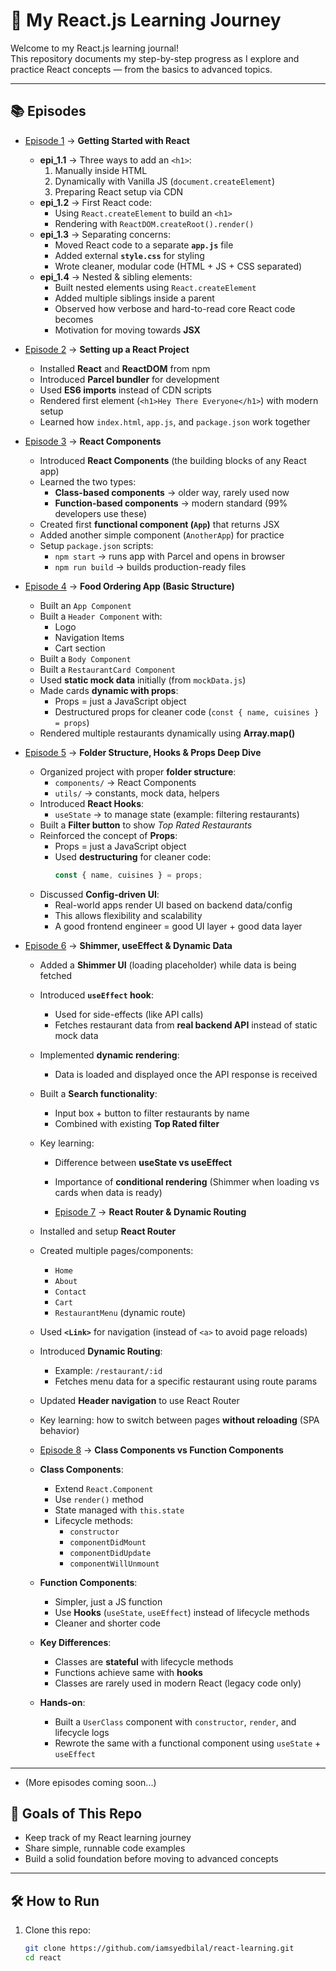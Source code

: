 # 🚀 My React.js Learning Journey

Welcome to my React.js learning journal!  
This repository documents my step-by-step progress as I explore and practice React concepts — from the basics to advanced topics.

---

## 📚 Episodes

- [Episode 1](./epi_1) → **Getting Started with React**

  - **epi_1.1** → Three ways to add an `<h1>`:
    1. Manually inside HTML
    2. Dynamically with Vanilla JS (`document.createElement`)
    3. Preparing React setup via CDN
  - **epi_1.2** → First React code:
    - Using `React.createElement` to build an `<h1>`
    - Rendering with `ReactDOM.createRoot().render()`
  - **epi_1.3** → Separating concerns:
    - Moved React code to a separate **`app.js`** file
    - Added external **`style.css`** for styling
    - Wrote cleaner, modular code (HTML + JS + CSS separated)
  - **epi_1.4** → Nested & sibling elements:
    - Built nested elements using `React.createElement`
    - Added multiple siblings inside a parent
    - Observed how verbose and hard-to-read core React code becomes
    - Motivation for moving towards **JSX**

- [Episode 2](./epi_2) → **Setting up a React Project**

  - Installed **React** and **ReactDOM** from npm
  - Introduced **Parcel bundler** for development
  - Used **ES6 imports** instead of CDN scripts
  - Rendered first element (`<h1>Hey There Everyone</h1>`) with modern setup
  - Learned how `index.html`, `app.js`, and `package.json` work together

- [Episode 3](./epi_3) → **React Components**

  - Introduced **React Components** (the building blocks of any React app)
  - Learned the two types:
    - **Class-based components** → older way, rarely used now
    - **Function-based components** → modern standard (99% developers use these)
  - Created first **functional component (`App`)** that returns JSX
  - Added another simple component (`AnotherApp`) for practice
  - Setup `package.json` scripts:
    - `npm start` → runs app with Parcel and opens in browser
    - `npm run build` → builds production-ready files

- [Episode 4](./epi_4) → **Food Ordering App (Basic Structure)**

  - Built an `App Component`
  - Built a `Header Component` with:
    - Logo
    - Navigation Items
    - Cart section
  - Built a `Body Component`
  - Built a `RestaurantCard Component`
  - Used **static mock data** initially (from `mockData.js`)
  - Made cards **dynamic with props**:
    - Props = just a JavaScript object
    - Destructured props for cleaner code (`const { name, cuisines } = props`)
  - Rendered multiple restaurants dynamically using **Array.map()**

- [Episode 5](./epi_4) → **Folder Structure, Hooks & Props Deep Dive**
  - Organized project with proper **folder structure**:
    - `components/` → React Components
    - `utils/` → constants, mock data, helpers
  - Introduced **React Hooks**:
    - `useState` → to manage state (example: filtering restaurants)
  - Built a **Filter button** to show _Top Rated Restaurants_
  - Reinforced the concept of **Props**:
    - Props = just a JavaScript object
    - Used **destructuring** for cleaner code:
      ```js
      const { name, cuisines } = props;
      ```
  - Discussed **Config-driven UI**:
    - Real-world apps render UI based on backend data/config
    - This allows flexibility and scalability
    - A good frontend engineer = good UI layer + good data layer
- [Episode 6](./epi_4) → **Shimmer, useEffect & Dynamic Data**

  - Added a **Shimmer UI** (loading placeholder) while data is being fetched
  - Introduced **`useEffect` hook**:
    - Used for side-effects (like API calls)
    - Fetches restaurant data from **real backend API** instead of static mock data
  - Implemented **dynamic rendering**:
    - Data is loaded and displayed once the API response is received
  - Built a **Search functionality**:
    - Input box + button to filter restaurants by name
    - Combined with existing **Top Rated filter**
  - Key learning:

    - Difference between **useState vs useEffect**
    - Importance of **conditional rendering** (Shimmer when loading vs cards when data is ready)

    - [Episode 7](./epi_4) → **React Router & Dynamic Routing**

  - Installed and setup **React Router**
  - Created multiple pages/components:
    - `Home`
    - `About`
    - `Contact`
    - `Cart`
    - `RestaurantMenu` (dynamic route)
  - Used **`<Link>`** for navigation (instead of `<a>` to avoid page reloads)
  - Introduced **Dynamic Routing**:
    - Example: `/restaurant/:id`
    - Fetches menu data for a specific restaurant using route params
  - Updated **Header navigation** to use React Router
  - Key learning: how to switch between pages **without reloading** (SPA behavior)

  - [Episode 8](./epi_4) → **Class Components vs Function Components**
  - **Class Components**:
    - Extend `React.Component`
    - Use `render()` method
    - State managed with `this.state`
    - Lifecycle methods:
      - `constructor`
      - `componentDidMount`
      - `componentDidUpdate`
      - `componentWillUnmount`
  - **Function Components**:
    - Simpler, just a JS function
    - Use **Hooks** (`useState`, `useEffect`) instead of lifecycle methods
    - Cleaner and shorter code
  - **Key Differences**:
    - Classes are **stateful** with lifecycle methods
    - Functions achieve same with **hooks**
    - Classes are rarely used in modern React (legacy code only)
  - **Hands-on**:
    - Built a `UserClass` component with `constructor`, `render`, and lifecycle logs
    - Rewrote the same with a functional component using `useState` + `useEffect`

---

- (More episodes coming soon...)

## 🎯 Goals of This Repo

- Keep track of my React learning journey
- Share simple, runnable code examples
- Build a solid foundation before moving to advanced concepts

---

## 🛠️ How to Run

1. Clone this repo:
   ```bash
   git clone https://github.com/iamsyedbilal/react-learning.git
   cd react
   ```
